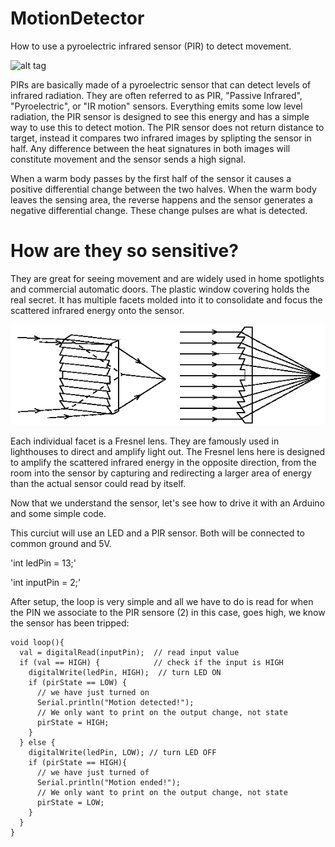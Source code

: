 # MotionDetector
How to use a pyroelectric infrared sensor (PIR) to detect movement.

![alt tag](https://github.com/adestefa/MotionDetector/blob/master/linearfresnel.gifpir2.jpg)

PIRs are basically made of a pyroelectric sensor that can detect levels of infrared radiation. They are often referred to as PIR, "Passive Infrared", "Pyroelectric", or "IR motion" sensors. Everything emits some low level radiation, the PIR sensor is designed to see this energy and has a simple way to use this to detect motion. The PIR sensor does not return distance to target, instead it compares two infrared images by splipting the sensor in half. Any difference between the heat signatures in both images will constitute movement and the sensor sends a high signal.

When a warm body passes by the first half of the sensor it causes a positive differential change between the two halves. When the warm body leaves the sensing area, the reverse happens and the sensor generates a negative differential change. These change pulses are what is detected.

# How are they so sensitive?

They are great for seeing movement and are widely used in home spotlights and commercial automatic doors. The plastic window covering holds the real secret. It has multiple facets molded into it to consolidate and focus the scattered infrared energy onto the sensor.

![alt tag](https://github.com/adestefa/MotionDetector/blob/master/linearfresnel.gif) 

Each individual facet is a Fresnel lens. They are famously used in lighthouses to direct and amplify light out. The Fresnel lens here is designed to amplify the scattered infrared energy in the opposite direction, from the room into the sensor by capturing and redirecting a larger area of energy than the actual sensor could read by itself.

Now that we understand the sensor, let's see how to drive it with an Arduino and some simple code.

This curciut will use an LED and a PIR sensor. Both will be connected to common ground and 5V. 

'int ledPin = 13;'    

'int inputPin = 2;'  

After setup, the loop is very simple and all we have to do is read for when the PIN we associate to the PIR sensore (2) in this case, goes high, we know the sensor has been tripped:

```
void loop(){
  val = digitalRead(inputPin);  // read input value
  if (val == HIGH) {            // check if the input is HIGH
    digitalWrite(ledPin, HIGH);  // turn LED ON
    if (pirState == LOW) {
      // we have just turned on
      Serial.println("Motion detected!");
      // We only want to print on the output change, not state
      pirState = HIGH;
    }
  } else {
    digitalWrite(ledPin, LOW); // turn LED OFF
    if (pirState == HIGH){
      // we have just turned of
      Serial.println("Motion ended!");
      // We only want to print on the output change, not state
      pirState = LOW;
    }
  }
}
```


